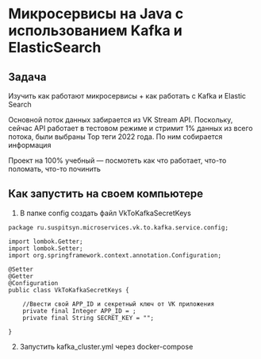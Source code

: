 # Микросервисы на Java c использованием Kafka и ElasticSearch

## Задача
Изучить как работают микросервисы + как работать с Kafka и Elastic Search

Основной поток данных забирается из VK Stream API. Поскольку, сейчас API работает в тестовом режиме и стримит 1% 
данных из всего потока, были выбраны Top теги 2022 года. По ним собирается информация

Проект на 100% учебный — посмотеть как что работает, что-то поломать, что-то починить

## Как запустить на своем компьютере

1. В папке config создать файл VkToKafkaSecretKeys

```
package ru.suspitsyn.microservices.vk.to.kafka.service.config;

import lombok.Getter;
import lombok.Setter;
import org.springframework.context.annotation.Configuration;

@Setter
@Getter
@Configuration
public class VkToKafkaSecretKeys {
    
    //Ввести свой APP_ID и секретный ключ от VK приложения
    private final Integer APP_ID = ;
    private final String SECRET_KEY = "";

}

```
2. Запустить kafka_cluster.yml через docker-compose
